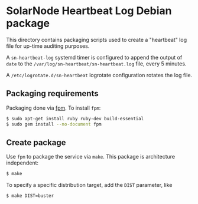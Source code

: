 # SolarNode Heartbeat Log Debian package

This directory contains packaging scripts used to create a "heartbeat" log file for up-time auditing
purposes.

A `sn-heartbeat-log` systemd timer is configured to append the output of `date` to the
`/var/log/sn-heartbeat/sn-heartbeat.log` file, every 5 minutes.

A `/etc/logrotate.d/sn-heartbeat` logrotate configuration rotates the log file.

## Packaging requirements

Packaging done via [fpm][fpm]. To install `fpm`:

```sh
$ sudo apt-get install ruby ruby-dev build-essential
$ sudo gem install --no-document fpm
```

## Create package

Use `fpm` to package the service via `make`. This package is architecture independent:

```sh
$ make
```

To specify a specific distribution target, add the `DIST` parameter, like

```sh
$ make DIST=buster
```

[fpm]: https://github.com/jordansissel/fpm
[osstat]: https://github.com/SolarNetwork/solarnetwork-node/tree/master/net.solarnetwork.node.datum.os.stat
